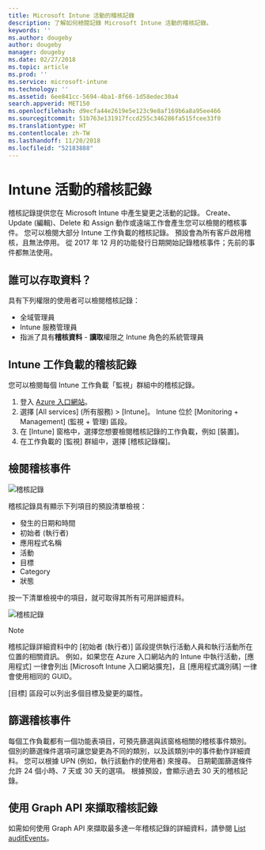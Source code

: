 ```yaml
---
title: Microsoft Intune 活動的稽核記錄
description: 了解如何檢閱記錄 Microsoft Intune 活動的稽核記錄。
keywords: ''
ms.author: dougeby
author: dougeby
manager: dougeby
ms.date: 02/27/2018
ms.topic: article
ms.prod: ''
ms.service: microsoft-intune
ms.technology: ''
ms.assetid: 6ee841cc-5694-4ba1-8f66-1d58edec30a4
search.appverid: MET150
ms.openlocfilehash: d9ecfa44e2619e5e123c9e8af169b6a8a95ee466
ms.sourcegitcommit: 51b763e131917fccd255c346286fa515fcee33f0
ms.translationtype: HT
ms.contentlocale: zh-TW
ms.lasthandoff: 11/20/2018
ms.locfileid: "52183888"
---
```

# <a name="audit-logs-for-intune-activities"></a>Intune 活動的稽核記錄
稽核記錄提供您在 Microsoft Intune 中產生變更之活動的記錄。 Create、Update (編輯)、Delete 和 Assign 動作或遠端工作會產生您可以檢閱的稽核事件。 您可以檢閱大部分 Intune 工作負載的稽核記錄。 預設會為所有客戶啟用稽核，且無法停用。 從 2017 年 12 月的功能發行日期開始記錄稽核事件；先前的事件都無法使用。

## <a name="who-can-access-the-data"></a>誰可以存取資料？
具有下列權限的使用者可以檢閱稽核記錄：
- 全域管理員
- Intune 服務管理員
- 指派了具有**稽核資料** - **讀取**權限之 Intune 角色的系統管理員

## <a name="audit-logs-for-intune-workloads"></a>Intune 工作負載的稽核記錄
您可以檢閱每個 Intune 工作負載「監視」群組中的稽核記錄。  
1. 登入 [Azure 入口網站](https://portal.azure.com)。
2. 選擇 [All services] (所有服務) > [Intune]。 Intune 位於 [Monitoring + Management] (監視 + 管理) 區段。
3. 在 [Intune] 窗格中，選擇您想要檢閱稽核記錄的工作負載，例如 [裝置]。
4. 在工作負載的 [監視] 群組中，選擇 [稽核記錄檔]。

## <a name="review-audit-events"></a>檢閱稽核事件
![稽核記錄](./media/monitor-audit-logs.png "稽核記錄")

稽核記錄具有顯示下列項目的預設清單檢視：    

- 發生的日期和時間
- 初始者 (執行者)
- 應用程式名稱
- 活動
- 目標
- Category
- 狀態

按一下清單檢視中的項目，就可取得其所有可用詳細資料。

![稽核記錄](./media/monitor-audit-log-detail.png "稽核記錄")

> [!Note]    
> 稽核記錄詳細資料中的 [初始者 (執行者)] 區段提供執行活動人員和執行活動所在位置的相關資訊。 例如，如果您在 Azure 入口網站內的 Intune 中執行活動，[應用程式] 一律會列出 [Microsoft Intune 入口網站擴充]，且 [應用程式識別碼] 一律會使用相同的 GUID。 
>    
> [目標] 區段可以列出多個目標及變更的屬性。  


## <a name="filter-audit-events"></a>篩選稽核事件
每個工作負載都有一個功能表項目，可預先篩選與該窗格相關的稽核事件類別。 個別的篩選條件選項可讓您變更為不同的類別，以及該類別中的事件動作詳細資料。 您可以根據 UPN (例如，執行該動作的使用者) 來搜尋。 日期範圍篩選條件允許 24 個小時、7 天或 30 天的選項。 根據預設，會顯示過去 30 天的稽核記錄。

## <a name="use-graph-api-to-retrieve-audit-events"></a>使用 Graph API 來擷取稽核記錄
如需如何使用 Graph API 來擷取最多達一年稽核記錄的詳細資料，請參閱 [List auditEvents](https://developer.microsoft.com/en-us/graph/docs/api-reference/beta/api/intune_auditing_auditevent_list)。